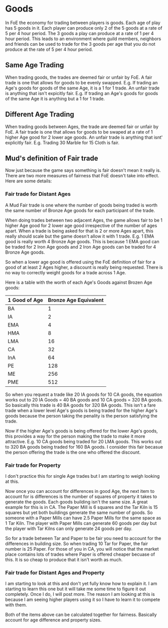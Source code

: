 # Goods

In FoE the economy for trading between players is goods.   Each age of play has 5 goods in it.  Each player can produce only 2 of the 5 goods at a rate of 5 per 4 hour period.   The 3 goods a play can produce at a rate of 1 per 4 hour period.   This leads to an environment where guild members, neighbors and friends can be used to trade for the 3 goods per age that you do not produce at the rate of 5 per 4 hour period.

## Same Age Trading

When trading goods, the trades are deemed fair or unfair by FoE.   A fair trade is one that allows for goods to be evenly swapped.  E.g.  If trading an Age's goods for goods of the same Age, it is a 1 for 1 trade.   An unfair trade is anything that isn't expicitly fair.   E.g.  If trading an Age's goods for goods of the same Age it is anything but a 1 for 1 trade.

## Different Age Trading

When trading goods between Ages, the trade are deemed fair or unfair by FoE.   A fair trade is one that allows for goods to be swaped at a rate of 1 higher Age good for 2 lower age goods.  An unfair trade is anything that isnt' explicitly fair.   E.g. Trading 30 Marble for 15 Cloth is fair.

## Mud's definition of Fair trade

Now just because the game says something is fair doesn't mean it really is.   There are two more measures of fairness that FoE doesn't take into effect.   Here are some details:

### Fair trade for Distant Ages

A Mud Fair trade is one where the number of goods being traded is worth the same number of Bronze Age goods for each participant of the trade.

When doing trades between two adjacent Ages, the game allows fair to be 1 higher Age good for 2 lower age good irrespective of the number of ages apart.   When a trade is being asked for that is 2 or more Ages apart, this really should scale but the game doesn't allow it with 1 trade.   E.g. 1 EMA good is really worth 4 Bronze Age goods.   This is because 1 EMA good can be traded for 2 Iron Age goods and 2 Iron Age goods can be traded for 4 Bronze Age goods.

So when a lower age good is offered using the FoE definition of fair for a good of at least 2 Ages higher, a discount is really being requested.   There is no way to correctly weight goods for a trade across 1 Age.

Here is a table with the worth of each Age's Goods against Brozen Age goods:

1 Good of Age | Bronze Age Equivalent
------------ | -------------
BA | 1
IA | 2
EMA | 4
HMA | 8
LMA | 16
CA | 32
InA | 64
PE | 128
ME | 256
PME | 512

So when you request a trade like 20 IA goods for 10 CA goods, the equation works out to 20 IA Goods = 40 BA goods and 10 CA goods = 320 BA goods.   So basically this trade is 40 BA goods for 320 BA goods.   This isn't a fare trade when a lower level Age's goods is being traded for the higher Age's goods because the person taking the penality is the person satisfying the trade.

Now if the higher Age's goods is being offered for the lower Age's goods, this provides a way for the person making the trade to make it more attractive.   E.g. 10 CA goods being traded for 20 LMA goods.   This works out to 320 BA goods being traded for 160 BA goods.  I consider this fair becasue the person offering the trade is the one who offered the discount.  

### Fair trade for Property

I don't practice this for single Age trades but I am starting to weigh looking at this.

Now once you can account for differences in good Age, the next item to account for is differences is the number of squares of property it takes to generate the goods.   Each goods building isn't the same size.    A great example for this is in CA.  The Paper Mill is 6 squares and the Tar Kiln is 15 squares but yet both buildings generate the same number of goods.  So someone with a Paper Mills can have 2.5 Paper Mills for the same space as 1 Tar Kiln.   The player with Paper Mills can generate 60 goods per day but the player with Tar Kilns can only generate 24 goods per day.

So for a trade between Tar and Paper to be fair you need to account for the differences in building size.   So when trading 10 Tar for Paper, the fair number is 25 Paper.  For those of you in CA, you will notice that the market place contains lots of trades where Paper is offered cheaper becuase of this.   It is so cheap to produce that it isn't worth as much.

### Fair trade for Distant Ages and Property 

I am starting to look at this and don't yet fully know how to explain it.   I am starting to learn this one but it will take me some time to figure it out completely.   Once I do, I will post more.   The reason I am looking at this is because I am seeing higher players using it so I have to learn it to compete with them.

Both of the items above can be calculated together for fairness.   Basically account for age difference and property sizes.
